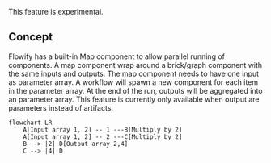This feature is experimental.
## Concept
Flowify has a built-in Map component to allow parallel running of components. A map component wrap around a brick/graph component with the same inputs and outputs. The map component needs to have one input as parameter array. A workflow will spawn a new component for each item in the parameter array. At the end of the run, outputs will be aggregated into an parameter array. This feature is currently only available when output are parameters instead of artifacts.
``` mermaid
flowchart LR
    A[Input array 1, 2] -- 1 ---B[Multiply by 2]
    A[Input array 1, 2] -- 2 ---C[Multiply by 2]
    B --> |2| D[Output array 2,4]
    C --> |4| D   
```